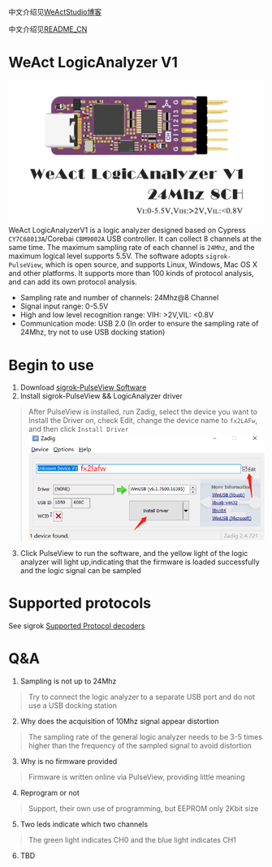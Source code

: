 中文介绍见[WeActStudio博客](http://www.weact-tc.cn/2021/10/30/WeAct-LogicAnalyzerV1/)

中文介绍见[README_CN](./README_CN.md)

# WeAct LogicAnalyzer V1
![](./Images/WeAct-LogicAnalyzerV1-01.png)
WeAct LogicAnalyzerV1 is a logic analyzer designed based on Cypress `CY7C68013A`/Corebai `CBM9002A` USB controller. It can collect 8 channels at the same time. The maximum sampling rate of each channel is `24Mhz`, and the maximum logical level supports 5.5V. The software adopts `sigrok-PulseView`, which is open source, and supports Linux, Windows, Mac OS X and other platforms. It supports more than 100 kinds of protocol analysis, and can add its own protocol analysis.

* Sampling rate and number of channels: 24Mhz@8 Channel
* Signal input range: 0-5.5V
* High and low level recognition range: VIH: >2V,VIL: <0.8V
* Communication mode: USB 2.0 (In order to ensure the sampling rate of 24Mhz, try not to use USB docking station)

# Begin to use
1. Download [sigrok-PulseView Software](https://sigrok.org/wiki/Downloads)
2. Install sigrok-PulseView && LogicAnalyzer driver
> After PulseView is installed, run Zadig, select the device you want to Install the Driver on, check Edit, change the device name to `fx2LAFw`, and then click `Install Driver`
![](./Images/WeAct-LogicAnalyzerV1-02.png)
3. Click PulseView to run the software, and the yellow light of the logic analyzer will light up,indicating that the firmware is loaded successfully and the logic signal can be sampled

# Supported protocols
See sigrok [Supported Protocol decoders](https://sigrok.org/wiki/Protocol_decoders)

# Q&A
1. Sampling is not up to 24Mhz
> Try to connect the logic analyzer to a separate USB port and do not use a USB docking station
2. Why does the acquisition of 10Mhz signal appear distortion
> The sampling rate of the general logic analyzer needs to be 3-5 times higher than the frequency of the sampled signal to avoid distortion
3. Why is no firmware provided
> Firmware is written online via PulseView, providing little meaning
4. Reprogram or not
> Support, their own use of programming, but EEPROM only 2Kbit size
5. Two leds indicate which two channels
> The green light indicates CH0 and the blue light indicates CH1
6. TBD